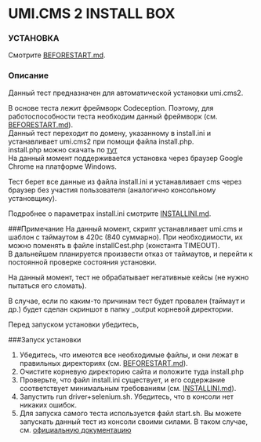 UMI.CMS 2 INSTALL BOX
======

### УСТАНОВКА

Смотрите [BEFORESTART.md](lib/BEFORESTART.md).


### Описание
Данный тест предназначен для автоматической установки umi.cms2.

В основе теста лежит фреймворк Codeception. Поэтому, для работоспособности теста необходим данный фреймворк (см. [BEFORESTART.md](lib/BEFORESTART.md)).  
Данный тест переходит по домену, указанному в install.ini и устанавливает umi.cms2 при помощи файла install.php.  
install.php можно скачать по [тут](https://www.umi-cms.ru/downloads/full/)  
На данный момент поддерживается установка через браузер Google Chrome на платформе Windows.

Тест берет все данные из файла install.ini и устанавливает cms через браузер без участия пользователя (аналогично консольному установщику).

Подробнее о параметрах install.ini смотрите [INSTALLINI.md](INSTALLINI.md).


###Примечание
На данный момент, скрипт устанавливает umi.cms и шаблон с таймаутом в 420с (840 суммарно). При необходимости, их можно поменять в файле installCest.php (константа TIMEOUT).  
В дальнейшем планируется произвести отказ от таймаутов, и перейти к постоянной проверке состояния установки.

На данный момент, тест не обрабатывает негативные кейсы (не нужно пытаться его сломать).

В случае, если по каким-то причинам тест будет провален (таймаут и др.) будет сделан скриншот в папку _output корневой директории.

Перед запуском установки убедитесь,

###Запуск установки

1. Убедитесь, что имеются все необходимые файлы, и они лежат в правильных директориях (см. [BEFORESTART.md](lib/BEFORESTART.md)).
2. Очистите корневую директорию сайта и положите туда install.php
3. Проверьте, что файл install.ini существует, и его содержание соответствует минимальным требованиям (см. [INSTALLINI.md](INSTALLINI.md)).
4. Запустить run driver+selenium.sh. Убедитесь, что в консоли нет никаких ошибок.
5. Для запуска самого теста используется файл start.sh. Вы можете запускать данный тест из консоли своими силами. В таком случае, см. [официальную документацию](https://codeception.com/docs/02-GettingStarted#Running-Tests)